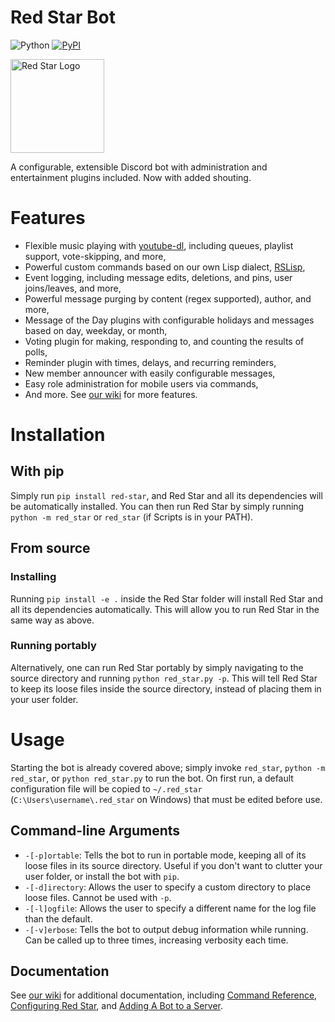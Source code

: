 # Red Star Bot
![Python](https://img.shields.io/pypi/pyversions/red-star) [![PyPI](https://img.shields.io/pypi/v/red-star)](https://pypi.org/project/red-star/)

<img src="https://raw.githubusercontent.com/medeor413/Red_Star/master/default_avatar.png" width="150" alt="Red Star Logo">

A configurable, extensible Discord bot with administration and entertainment plugins included. Now with added shouting.

# Features
- Flexible music playing with [youtube-dl](https://github.com/rg3/youtube-dl), including queues, playlist support, vote-skipping, and more,
- Powerful custom commands based on our own Lisp dialect, [RSLisp](https://github.com/medeor413/Red_Star/wiki/Custom-Commands),
- Event logging, including message edits, deletions, and pins, user joins/leaves, and more,
- Powerful message purging by content (regex supported), author, and more,
- Message of the Day plugins with configurable holidays and messages based on day, weekday, or month,
- Voting plugin for making, responding to, and counting the results of polls,
- Reminder plugin with times, delays, and recurring reminders,
- New member announcer with easily configurable messages,
- Easy role administration for mobile users via commands,
- And more. See [our wiki](https://github.com/medeor413/Red_Star/wiki) for more features.

# Installation
## With pip
Simply run `pip install red-star`, and Red Star and all its dependencies will be automatically installed.
You can then run Red Star by simply running `python -m red_star` or `red_star` (if Scripts is in your PATH).

## From source
### Installing
Running `pip install -e .` inside the Red Star folder will install Red Star and all its dependencies automatically.
This will allow you to run Red Star in the same way as above.
### Running portably
Alternatively, one can run Red Star portably by simply navigating to the source directory and running `python red_star.py -p`.
This will tell Red Star to keep its loose files inside the source directory, instead of placing them in your user folder.

# Usage
Starting the bot is already covered above; simply invoke `red_star`, `python -m red_star`, or `python red_star.py` to run the bot.
On first run, a default configuration file will be copied to `~/.red_star` (`C:\Users\username\.red_star` on Windows) that must be edited before use.
## Command-line Arguments
- `-[-p]ortable`: Tells the bot to run in portable mode, keeping all of its loose files in its source directory.
Useful if you don't want to clutter your user folder, or install the bot with `pip`.
- `-[-d]irectory`: Allows the user to specify a custom directory to place loose files. Cannot be used with `-p`.
- `-[-l]ogfile`: Allows the user to specify a different name for the log file than the default.
- `-[-v]erbose`: Tells the bot to output debug information while running. Can be called up to three times, increasing verbosity each time.
## Documentation
See [our wiki](https://github.com/medeor413/Red_Star/wiki) for additional documentation, including 
[Command Reference](https://github.com/medeor413/Red_Star/wiki/Command-Reference), [Configuring Red Star](https://github.com/medeor413/Red_Star/wiki/Configuring-Red-Star),
and [Adding A Bot to a Server](https://github.com/medeor413/Red_Star/wiki/Adding-A-Bot).